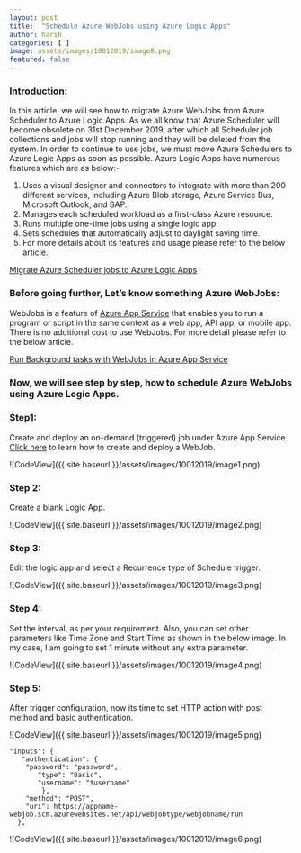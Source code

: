 ```yaml
---
layout: post
title:  "Schedule Azure WebJobs using Azure Logic Apps"
author: harsh
categories: [ ]
image: assets/images/10012019/image8.png
featured: false
---
```


### Introduction: 
In this article, we will see how to migrate Azure WebJobs from Azure Scheduler to Azure Logic Apps. As we all know that Azure Scheduler will become obsolete on 31st December 2019, after which all Scheduler job collections and jobs will stop running and they will be deleted from the system. In order to continue to use jobs, we must move Azure Schedulers to Azure Logic Apps as soon as possible. Azure Logic Apps have numerous features which are as below:-

1.  Uses a visual designer and connectors to integrate with more than 200 different services, including Azure Blob storage, Azure Service Bus, Microsoft Outlook, and SAP. 
2.	Manages each scheduled workload as a first-class Azure resource. 
3.	Runs multiple one-time jobs using a single logic app. 
4.	Sets schedules that automatically adjust to daylight saving time.
5.	For more details about its features and usage please refer to the below article.

[Migrate Azure Scheduler jobs to Azure Logic Apps](https://docs.microsoft.com/en-us/azure/scheduler/migrate-from-scheduler-to-logic-apps)

### Before going further, Let’s know something Azure WebJobs:
WebJobs is a feature of [Azure App Service](https://docs.microsoft.com/azure/app-service/) that enables you to run a program or script in the same context as a web app, API app, or mobile app. There is no additional cost to use WebJobs. For more detail please refer to the below article. 

[Run Background tasks with WebJobs in Azure App Service](https://docs.microsoft.com/en-us/azure/app-service/webjobs-create)

### Now, we will see step by step, how to schedule Azure WebJobs using Azure Logic Apps.

### Step1: 
Create and deploy an on-demand (triggered) job under Azure App Service. [Click here](https://docs.microsoft.com/en-us/azure/app-service/webjobs-create) to learn how to create and deploy a WebJob. 

![CodeView]({{ site.baseurl }}/assets/images/10012019/image1.png)

### Step 2: 
Create a blank Logic App. 

![CodeView]({{ site.baseurl }}/assets/images/10012019/image2.png)

### Step 3: 
Edit the logic app and select a Recurrence type of Schedule trigger. 

![CodeView]({{ site.baseurl }}/assets/images/10012019/image3.png)

### Step 4: 
Set the interval, as per your requirement. Also, you can set other parameters like Time Zone and Start Time as shown in the below image. In my case, I am going to set 1 minute without any extra parameter. 

![CodeView]({{ site.baseurl }}/assets/images/10012019/image4.png)

### Step 5: 
After trigger configuration, now its time to set HTTP action with post method and basic authentication. 

![CodeView]({{ site.baseurl }}/assets/images/10012019/image5.png)

```
"inputs": {
   "authentication": {
   	"password": "password",
       "type": "Basic",
       "username": "$username"
        },
    "method": "POST",
    "uri": https://appname-webjob.scm.azurewebsites.net/api/webjobtype/webjobname/run
  },
```
![CodeView]({{ site.baseurl }}/assets/images/10012019/image6.png)
